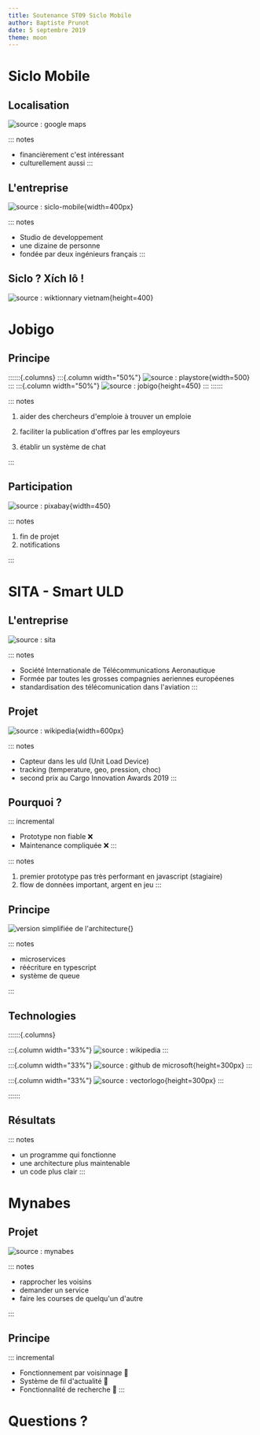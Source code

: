 ```yaml
---
title: Soutenance ST09 Siclo Mobile
author: Baptiste Prunot
date: 5 septembre 2019
theme: moon
---
```


# Siclo Mobile

##  Localisation

![source : google maps](images/map.png)

::: notes
 + financièrement c'est intéressant
 + culturellement aussi
:::

## L'entreprise

![source : siclo-mobile](images/siclo.png){width=400px}

::: notes
+ Studio de developpement
+ une dizaine de personne
+ fondée par deux ingénieurs français
:::

## Siclo ? Xích lô !

![source : wiktionnary vietnam](images/xichlo.jpg){height=400}

# Jobigo

## Principe
::::::{.columns}
:::{.column width="50%"}
![source : playstore](images/jobigo.png){width=500}
:::
:::{.column width="50%"}
![source : jobigo](images/jobigo_app_1.jpg){height=450}
:::
::::::

::: notes

   1. aider des chercheurs d'emploie à trouver un emploie

   1. faciliter la publication d'offres par les employeurs

   1. établir un système de chat

:::

## Participation

![source : pixabay](images/notification.png){width=450}

::: notes

   1. fin de projet
   1. notifications

:::

# SITA - Smart ULD

##  L'entreprise

![source : sita](images/sita.png)

::: notes
 + Société Internationale de Télécommunications Aeronautique
 + Formée par toutes les grosses compagnies aeriennes européenes
 + standardisation des télécomunication dans l'aviation
:::

## Projet

![source : wikipedia](images/uld.jpg){width=600px}

::: notes
 + Capteur dans les uld (Unit Load Device)
 + tracking (temperature, geo, pression, choc)
 + second prix au Cargo Innovation Awards 2019
:::

## Pourquoi ?

::: incremental
 - Prototype non fiable ❌ 
 - Maintenance compliquée ❌ 
:::

::: notes
   1. premier prototype pas très performant en javascript (stagiaire)
   1. flow de données important, argent en jeu
:::

## Principe

![version simplifiée de l'architecture](images/micro_services.svg){}

::: notes

   + microservices
   + réécriture en typescript
   + système de queue

:::

## Technologies


::::::{.columns}

:::{.column width="33%"}
  ![source : wikipedia](images/node.png)
:::

:::{.column width="33%"}
  ![source : github de microsoft](images/typescript.png){height=300px}
:::

:::{.column width="33%"}
  ![source : vectorlogo](images/rabbitmq.svg){height=300px}
:::

::::::

## Résultats

::: notes
+ un programme qui fonctionne
+ une architecture plus maintenable
+ un code plus clair
:::

# Mynabes

## Projet

![source : mynabes](images/mynabes.png)

::: notes

+ rapprocher les voisins
+ demander un service
+ faire les courses de quelqu'un d'autre

:::

## Principe

::: incremental
 + Fonctionnement par voisinnage 📍
 + Système de fil d'actualité 📰
 + Fonctionnalité de recherche 🔎
:::
    
# Questions ?

